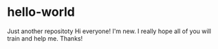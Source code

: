 # hello-world
Just another repositoty
Hi everyone!
I'm new. I really hope all of you will train and help me.
Thanks!
